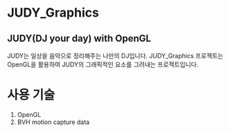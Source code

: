 # JUDY_Graphics
## JUDY(DJ your day) with OpenGL

JUDY는 일상을 음악으로 정리해주는 나만의 DJ입니다.
JUDY_Graphics 프로젝트는 OpenGL을 활용하여 JUDY의 그래픽적인 요소를 그려내는 프로젝트입니다.

# 사용 기술
1. OpenGL
2. BVH motion capture data
